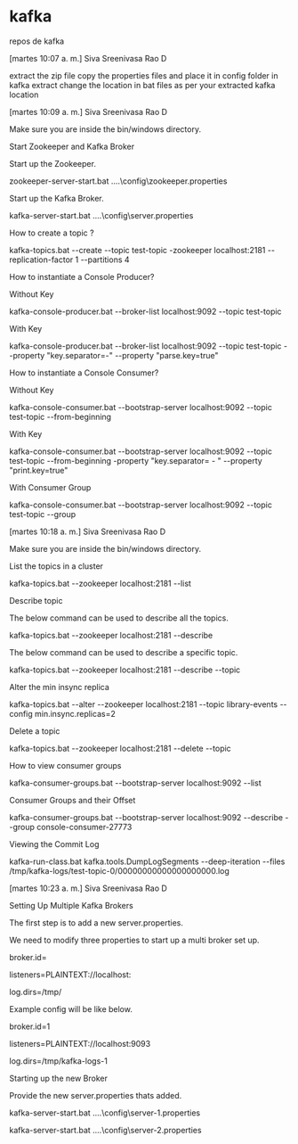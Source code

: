 # kafka
repos de kafka

[martes 10:07 a. m.] Siva Sreenivasa Rao D

extract the zip file
copy the properties files and place it in config folder in kafka extract
change the location in bat files as per your extracted kafka location

[martes 10:09 a. m.] Siva Sreenivasa Rao D

Make sure you are inside the bin/windows directory.

Start Zookeeper and Kafka Broker

 

Start up the Zookeeper.

zookeeper-server-start.bat ..\..\config\zookeeper.properties

 

Start up the Kafka Broker.

kafka-server-start.bat ..\..\config\server.properties

 

How to create a topic ?

kafka-topics.bat --create --topic test-topic -zookeeper localhost:2181 --replication-factor 1 --partitions 4

 

How to instantiate a Console Producer?

Without Key

kafka-console-producer.bat --broker-list localhost:9092 --topic test-topic

 

With Key

kafka-console-producer.bat --broker-list localhost:9092 --topic test-topic --property "key.separator=-" --property "parse.key=true"

 

How to instantiate a Console Consumer?

Without Key

kafka-console-consumer.bat --bootstrap-server localhost:9092 --topic test-topic --from-beginning

 

With Key

kafka-console-consumer.bat --bootstrap-server localhost:9092 --topic test-topic --from-beginning -property "key.separator= - " --property "print.key=true"

 

With Consumer Group

kafka-console-consumer.bat --bootstrap-server localhost:9092 --topic test-topic --group <group-name>


[martes 10:18 a. m.] Siva Sreenivasa Rao D

Make sure you are inside the bin/windows directory.

 

List the topics in a cluster

kafka-topics.bat --zookeeper localhost:2181 --list

 

Describe topic

The below command can be used to describe all the topics.

kafka-topics.bat --zookeeper localhost:2181 --describe

 

The below command can be used to describe a specific topic.

kafka-topics.bat --zookeeper localhost:2181 --describe --topic <topic-name>

 

Alter the min insync replica

kafka-topics.bat --alter --zookeeper localhost:2181 --topic library-events --config min.insync.replicas=2

 

Delete a topic

kafka-topics.bat --zookeeper localhost:2181 --delete --topic <topic-name>

 

How to view consumer groups

kafka-consumer-groups.bat --bootstrap-server localhost:9092 --list

 

Consumer Groups and their Offset

kafka-consumer-groups.bat --bootstrap-server localhost:9092 --describe --group console-consumer-27773

 

Viewing the Commit Log

kafka-run-class.bat kafka.tools.DumpLogSegments --deep-iteration --files /tmp/kafka-logs/test-topic-0/00000000000000000000.log

[martes 10:23 a. m.] Siva Sreenivasa Rao D

Setting Up Multiple Kafka Brokers

The first step is to add a new server.properties.

 

We need to modify three properties to start up a multi broker set up.

 

broker.id=<unique-broker-d>

listeners=PLAINTEXT://localhost:<unique-port>

log.dirs=/tmp/<unique-kafka-folder>

 

Example config will be like below.

broker.id=1

listeners=PLAINTEXT://localhost:9093

log.dirs=/tmp/kafka-logs-1

 

Starting up the new Broker

Provide the new server.properties thats added.

kafka-server-start.bat ..\..\config\server-1.properties

kafka-server-start.bat ..\..\config\server-2.properties


